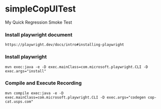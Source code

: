 # simpleCopUITest
My Quick Regression Smoke Test


### Install playwright document
```
https://playwright.dev/docs/intro#installing-playwright
```
### Install playwright
```
mvn exec:java -e -D exec.mainClass=com.microsoft.playwright.CLI -D exec.args="install"
```
### Compile and Execute Recording
```
mvn compile exec:java -e -D exec.mainClass=com.microsoft.playwright.CLI -D exec.args="codegen cop-cat.usps.com"
```
